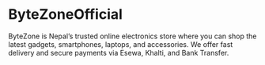 # ByteZoneOfficial
ByteZone is Nepal’s trusted online electronics store where you can shop the latest gadgets, smartphones, laptops, and accessories. We offer fast delivery and secure payments via Esewa, Khalti, and Bank Transfer.
